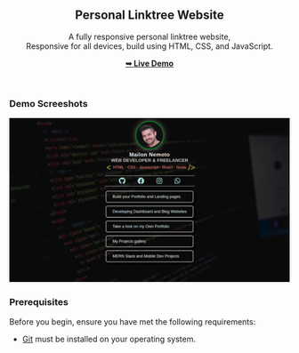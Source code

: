 <div align="center">
  <br />

  <h2 align="center">Personal Linktree Website</h2>

  A fully responsive personal linktree website, <br />Responsive for all devices, build using HTML, CSS, and JavaScript.

  <a href="https://Maylon-tech/LinkTree-Pro/"><strong>➥ Live Demo</strong></a>

</div>

<br />

### Demo Screeshots

![Pfolio Desktop Demo](./Readme-images/Desktop-Layout.png "Desktop Demo")

### Prerequisites

Before you begin, ensure you have met the following requirements:

* [Git](https://git-scm.com/downloads "Download Git") must be installed on your operating system.
